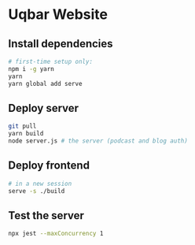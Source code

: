 # Uqbar Website

## Install dependencies 

```bash
# first-time setup only:
npm i -g yarn 
yarn 
yarn global add serve 
```

## Deploy server

```bash
git pull
yarn build
node server.js # the server (podcast and blog auth)
```

## Deploy frontend

```bash
# in a new session
serve -s ./build
```

## Test the server

```bash
npx jest --maxConcurrency 1
```